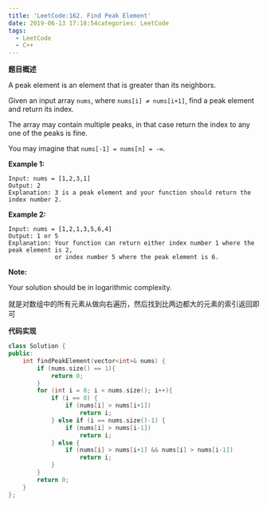 ```yaml
---
title: 'LeetCode:162. Find Peak Element'
date: 2019-06-13 17:18:54categories: LeetCode
tags:
  - LeetCode
  - C++
---
```


**题目概述**

A peak element is an element that is greater than its neighbors.

Given an input array `nums`, where `nums[i] ≠ nums[i+1]`, find a peak element and return its index.

The array may contain multiple peaks, in that case return the index to any one of the peaks is fine.

You may imagine that `nums[-1] = nums[n] = -∞`.

**Example 1:**

```
Input: nums = [1,2,3,1]
Output: 2
Explanation: 3 is a peak element and your function should return the index number 2.
```

**Example 2:**

```
Input: nums = [1,2,1,3,5,6,4]
Output: 1 or 5 
Explanation: Your function can return either index number 1 where the peak element is 2, 
             or index number 5 where the peak element is 6.
```

**Note:**

Your solution should be in logarithmic complexity.


<!--more-->

就是对数组中的所有元素从做向右遍历，然后找到比两边都大的元素的索引返回即可

**代码实现**

```c++
class Solution {
public:
    int findPeakElement(vector<int>& nums) {
        if (nums.size() == 1){
            return 0;
        }
        for (int i = 0; i < nums.size(); i++){
            if (i == 0) {
                if (nums[i] > nums[i+1])
                    return i;
            } else if (i == nums.size()-1) {
                if (nums[i] > nums[i-1])
                    return i;
            } else {
                if (nums[i] > nums[i+1] && nums[i] > nums[i-1])
                    return i;
            }
        }
        return 0;
    }
};
```


